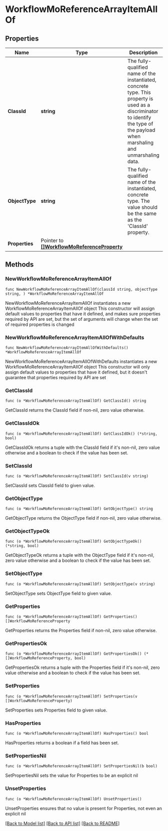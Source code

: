 # WorkflowMoReferenceArrayItemAllOf

## Properties

Name | Type | Description | Notes
------------ | ------------- | ------------- | -------------
**ClassId** | **string** | The fully-qualified name of the instantiated, concrete type. This property is used as a discriminator to identify the type of the payload when marshaling and unmarshaling data. | [default to "workflow.MoReferenceArrayItem"]
**ObjectType** | **string** | The fully-qualified name of the instantiated, concrete type. The value should be the same as the &#39;ClassId&#39; property. | [default to "workflow.MoReferenceArrayItem"]
**Properties** | Pointer to [**[]WorkflowMoReferenceProperty**](WorkflowMoReferenceProperty.md) |  | [optional] 

## Methods

### NewWorkflowMoReferenceArrayItemAllOf

`func NewWorkflowMoReferenceArrayItemAllOf(classId string, objectType string, ) *WorkflowMoReferenceArrayItemAllOf`

NewWorkflowMoReferenceArrayItemAllOf instantiates a new WorkflowMoReferenceArrayItemAllOf object
This constructor will assign default values to properties that have it defined,
and makes sure properties required by API are set, but the set of arguments
will change when the set of required properties is changed

### NewWorkflowMoReferenceArrayItemAllOfWithDefaults

`func NewWorkflowMoReferenceArrayItemAllOfWithDefaults() *WorkflowMoReferenceArrayItemAllOf`

NewWorkflowMoReferenceArrayItemAllOfWithDefaults instantiates a new WorkflowMoReferenceArrayItemAllOf object
This constructor will only assign default values to properties that have it defined,
but it doesn't guarantee that properties required by API are set

### GetClassId

`func (o *WorkflowMoReferenceArrayItemAllOf) GetClassId() string`

GetClassId returns the ClassId field if non-nil, zero value otherwise.

### GetClassIdOk

`func (o *WorkflowMoReferenceArrayItemAllOf) GetClassIdOk() (*string, bool)`

GetClassIdOk returns a tuple with the ClassId field if it's non-nil, zero value otherwise
and a boolean to check if the value has been set.

### SetClassId

`func (o *WorkflowMoReferenceArrayItemAllOf) SetClassId(v string)`

SetClassId sets ClassId field to given value.


### GetObjectType

`func (o *WorkflowMoReferenceArrayItemAllOf) GetObjectType() string`

GetObjectType returns the ObjectType field if non-nil, zero value otherwise.

### GetObjectTypeOk

`func (o *WorkflowMoReferenceArrayItemAllOf) GetObjectTypeOk() (*string, bool)`

GetObjectTypeOk returns a tuple with the ObjectType field if it's non-nil, zero value otherwise
and a boolean to check if the value has been set.

### SetObjectType

`func (o *WorkflowMoReferenceArrayItemAllOf) SetObjectType(v string)`

SetObjectType sets ObjectType field to given value.


### GetProperties

`func (o *WorkflowMoReferenceArrayItemAllOf) GetProperties() []WorkflowMoReferenceProperty`

GetProperties returns the Properties field if non-nil, zero value otherwise.

### GetPropertiesOk

`func (o *WorkflowMoReferenceArrayItemAllOf) GetPropertiesOk() (*[]WorkflowMoReferenceProperty, bool)`

GetPropertiesOk returns a tuple with the Properties field if it's non-nil, zero value otherwise
and a boolean to check if the value has been set.

### SetProperties

`func (o *WorkflowMoReferenceArrayItemAllOf) SetProperties(v []WorkflowMoReferenceProperty)`

SetProperties sets Properties field to given value.

### HasProperties

`func (o *WorkflowMoReferenceArrayItemAllOf) HasProperties() bool`

HasProperties returns a boolean if a field has been set.

### SetPropertiesNil

`func (o *WorkflowMoReferenceArrayItemAllOf) SetPropertiesNil(b bool)`

 SetPropertiesNil sets the value for Properties to be an explicit nil

### UnsetProperties
`func (o *WorkflowMoReferenceArrayItemAllOf) UnsetProperties()`

UnsetProperties ensures that no value is present for Properties, not even an explicit nil

[[Back to Model list]](../README.md#documentation-for-models) [[Back to API list]](../README.md#documentation-for-api-endpoints) [[Back to README]](../README.md)


